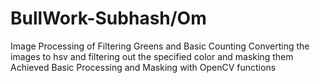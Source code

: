 # BullWork-Subhash/Om
Image Processing of Filtering Greens and Basic Counting
Converting the images to hsv and filtering out the specified color and masking them
Achieved Basic Processing and Masking with OpenCV functions
